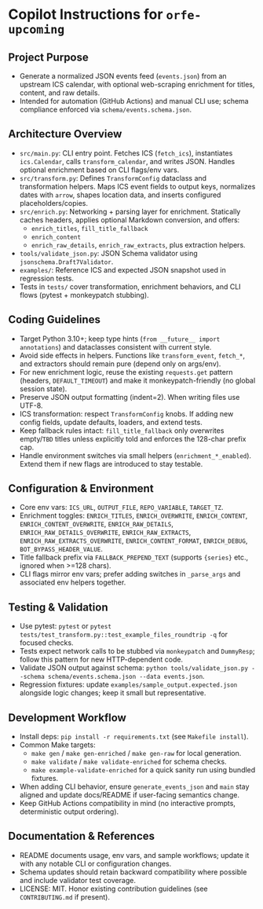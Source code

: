 # Copilot Instructions for `orfe-upcoming`

## Project Purpose
- Generate a normalized JSON events feed (`events.json`) from an upstream ICS calendar, with optional web-scraping enrichment for titles, content, and raw details.
- Intended for automation (GitHub Actions) and manual CLI use; schema compliance enforced via `schema/events.schema.json`.

## Architecture Overview
- `src/main.py`: CLI entry point. Fetches ICS (`fetch_ics`), instantiates `ics.Calendar`, calls `transform_calendar`, and writes JSON. Handles optional enrichment based on CLI flags/env vars.
- `src/transform.py`: Defines `TransformConfig` dataclass and transformation helpers. Maps ICS event fields to output keys, normalizes dates with `arrow`, shapes location data, and inserts configured placeholders/copies.
- `src/enrich.py`: Networking + parsing layer for enrichment. Statically caches headers, applies optional Markdown conversion, and offers:
  - `enrich_titles`, `fill_title_fallback`
  - `enrich_content`
  - `enrich_raw_details`, `enrich_raw_extracts`, plus extraction helpers.
- `tools/validate_json.py`: JSON Schema validator using `jsonschema.Draft7Validator`.
- `examples/`: Reference ICS and expected JSON snapshot used in regression tests.
- Tests in `tests/` cover transformation, enrichment behaviors, and CLI flows (pytest + monkeypatch stubbing).

## Coding Guidelines
- Target Python 3.10+; keep type hints (`from __future__ import annotations`) and dataclasses consistent with current style.
- Avoid side effects in helpers. Functions like `transform_event`, `fetch_*`, and extractors should remain pure (depend only on args/env).
- For new enrichment logic, reuse the existing `requests.get` pattern (headers, `DEFAULT_TIMEOUT`) and make it monkeypatch-friendly (no global session state).
- Preserve JSON output formatting (indent=2). When writing files use UTF-8.
- ICS transformation: respect `TransformConfig` knobs. If adding new config fields, update defaults, loaders, and extend tests.
- Keep fallback rules intact: `fill_title_fallback` only overwrites empty/`TBD` titles unless explicitly told and enforces the 128-char prefix cap.
- Handle environment switches via small helpers (`enrichment_*_enabled`). Extend them if new flags are introduced to stay testable.

## Configuration & Environment
- Core env vars: `ICS_URL`, `OUTPUT_FILE`, `REPO_VARIABLE`, `TARGET_TZ`.
- Enrichment toggles: `ENRICH_TITLES`, `ENRICH_OVERWRITE`, `ENRICH_CONTENT`, `ENRICH_CONTENT_OVERWRITE`, `ENRICH_RAW_DETAILS`, `ENRICH_RAW_DETAILS_OVERWRITE`, `ENRICH_RAW_EXTRACTS`, `ENRICH_RAW_EXTRACTS_OVERWRITE`, `ENRICH_CONTENT_FORMAT`, `ENRICH_DEBUG`, `BOT_BYPASS_HEADER_VALUE`.
- Title fallback prefix via `FALLBACK_PREPEND_TEXT` (supports `{series}` etc., ignored when >=128 chars).
- CLI flags mirror env vars; prefer adding switches in `_parse_args` and associated env helpers together.

## Testing & Validation
- Use pytest: `pytest` or `pytest tests/test_transform.py::test_example_files_roundtrip -q` for focused checks.
- Tests expect network calls to be stubbed via `monkeypatch` and `DummyResp`; follow this pattern for new HTTP-dependent code.
- Validate JSON output against schema: `python tools/validate_json.py --schema schema/events.schema.json --data events.json`.
- Regression fixtures: update `examples/sample_output.expected.json` alongside logic changes; keep it small but representative.

## Development Workflow
- Install deps: `pip install -r requirements.txt` (see `Makefile install`).
- Common Make targets:
  - `make gen` / `make gen-enriched` / `make gen-raw` for local generation.
  - `make validate` / `make validate-enriched` for schema checks.
  - `make example-validate-enriched` for a quick sanity run using bundled fixtures.
- When adding CLI behavior, ensure `generate_events_json` and `main` stay aligned and update docs/README if user-facing semantics change.
- Keep GitHub Actions compatibility in mind (no interactive prompts, deterministic output ordering).

## Documentation & References
- README documents usage, env vars, and sample workflows; update it with any notable CLI or configuration changes.
- Schema updates should retain backward compatibility where possible and include validator test coverage.
- LICENSE: MIT. Honor existing contribution guidelines (see `CONTRIBUTING.md` if present).
